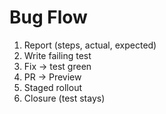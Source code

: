 # Bug Flow

1. Report (steps, actual, expected)
2. Write failing test
3. Fix → test green
4. PR → Preview
5. Staged rollout
6. Closure (test stays)

<!-- ПОЯСНЕНИЕ: алгоритм, как чинить баги -->
